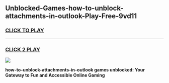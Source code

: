 
## Unblocked-Games-how-to-unblock-attachments-in-outlook-Play-Free-9vd11
<h3>
<a href="https://premium76.site?title=how-to-unblock-attachments-in-outlook&ref=19M">CLICK TO PLAY</a></h3>
<hr>

<h3>
<a href="https://premium76.site?title=how-to-unblock-attachments-in-outlook&ref=19M">CLICK 2 PLAY</a>
  
</h3>

<a href="https://premium76.site?title=how-to-unblock-attachments-in-outlook&ref=19M"><img src="https://clearcache.store/games.png"></a>


**how-to-unblock-attachments-in-outlook games unblocked: Your Gateway to Fun and Accessible Online Gaming**
